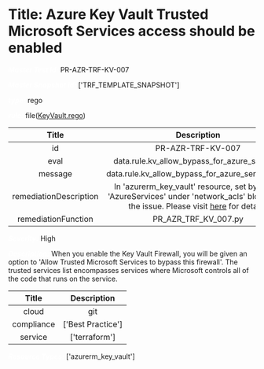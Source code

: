 



# Title: Azure Key Vault Trusted Microsoft Services access should be enabled


***<font color="white">Master Test Id:</font>*** PR-AZR-TRF-KV-007

***<font color="white">Master Snapshot Id:</font>*** ['TRF_TEMPLATE_SNAPSHOT']

***<font color="white">type:</font>*** rego

***<font color="white">rule:</font>*** file([KeyVault.rego])  
  
  
  
  

|Title|Description|
| :---: | :---: |
|id|PR-AZR-TRF-KV-007|
|eval|data.rule.kv_allow_bypass_for_azure_services|
|message|data.rule.kv_allow_bypass_for_azure_services_err|
|remediationDescription|In 'azurerm_key_vault' resource, set bypass = 'AzureServices' under 'network_acls' block to fix the issue. Please visit <a href='https://registry.terraform.io/providers/hashicorp/azurerm/latest/docs/resources/key_vault#bypass' target='_blank'>here</a> for details.|
|remediationFunction|PR_AZR_TRF_KV_007.py|


***<font color="white">Severity:</font>*** High

***<font color="white">Description:</font>*** When you enable the Key Vault Firewall, you will be given an option to 'Allow Trusted Microsoft Services to bypass this firewall'. The trusted services list encompasses services where Microsoft controls all of the code that runs on the service.  
  
  

|Title|Description|
| :---: | :---: |
|cloud|git|
|compliance|['Best Practice']|
|service|['terraform']|


***<font color="white">Resource Types:</font>*** ['azurerm_key_vault']


[KeyVault.rego]: https://github.com/prancer-io/prancer-compliance-test/tree/master/azure/terraform/KeyVault.rego
